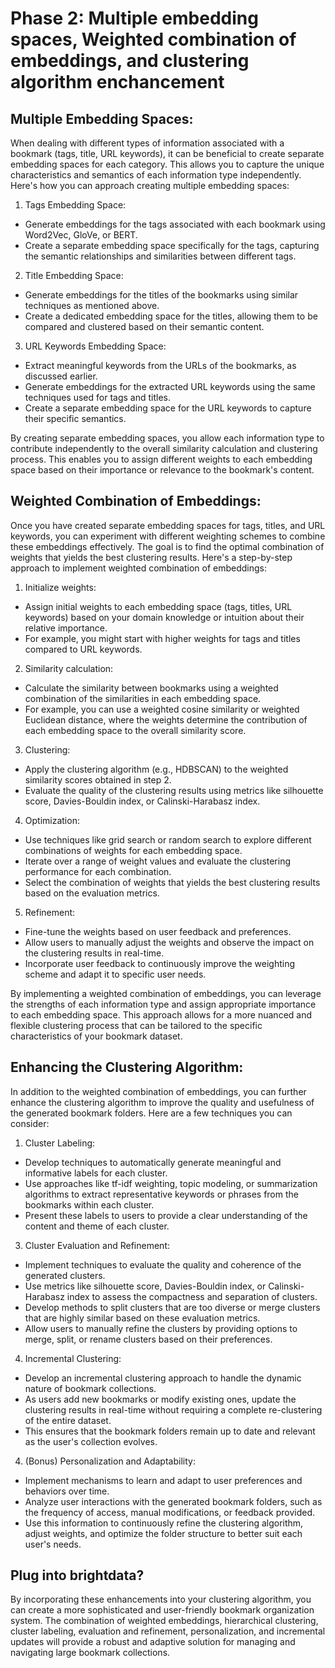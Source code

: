 # Phase 2: Multiple embedding spaces, Weighted combination of embeddings, and clustering algorithm enchancement

## Multiple Embedding Spaces:
When dealing with different types of information associated with a bookmark (tags, title, URL keywords), it can be beneficial to create separate embedding spaces for each category. This allows you to capture the unique characteristics and semantics of each information type independently.
Here's how you can approach creating multiple embedding spaces:

1. Tags Embedding Space:

- Generate embeddings for the tags associated with each bookmark using Word2Vec, GloVe, or BERT.
- Create a separate embedding space specifically for the tags, capturing the semantic relationships and similarities between different tags.


2. Title Embedding Space:

- Generate embeddings for the titles of the bookmarks using similar techniques as mentioned above.
- Create a dedicated embedding space for the titles, allowing them to be compared and clustered based on their semantic content.


3. URL Keywords Embedding Space:

- Extract meaningful keywords from the URLs of the bookmarks, as discussed earlier.
- Generate embeddings for the extracted URL keywords using the same techniques used for tags and titles.
- Create a separate embedding space for the URL keywords to capture their specific semantics.


By creating separate embedding spaces, you allow each information type to contribute independently to the overall similarity calculation and clustering process. This enables you to assign different weights to each embedding space based on their importance or relevance to the bookmark's content.

## Weighted Combination of Embeddings:
Once you have created separate embedding spaces for tags, titles, and URL keywords, you can experiment with different weighting schemes to combine these embeddings effectively. The goal is to find the optimal combination of weights that yields the best clustering results.
Here's a step-by-step approach to implement weighted combination of embeddings:

1. Initialize weights:

- Assign initial weights to each embedding space (tags, titles, URL keywords) based on your domain knowledge or intuition about their relative importance.
- For example, you might start with higher weights for tags and titles compared to URL keywords.


2. Similarity calculation:

- Calculate the similarity between bookmarks using a weighted combination of the similarities in each embedding space.
- For example, you can use a weighted cosine similarity or weighted Euclidean distance, where the weights determine the contribution of each embedding space to the overall similarity score.


3. Clustering:

- Apply the clustering algorithm (e.g., HDBSCAN) to the weighted similarity scores obtained in step 2.
- Evaluate the quality of the clustering results using metrics like silhouette score, Davies-Bouldin index, or Calinski-Harabasz index.


4. Optimization:

- Use techniques like grid search or random search to explore different combinations of weights for each embedding space.
- Iterate over a range of weight values and evaluate the clustering performance for each combination.
- Select the combination of weights that yields the best clustering results based on the evaluation metrics.


5. Refinement:

- Fine-tune the weights based on user feedback and preferences.
- Allow users to manually adjust the weights and observe the impact on the clustering results in real-time.
- Incorporate user feedback to continuously improve the weighting scheme and adapt it to specific user needs.

By implementing a weighted combination of embeddings, you can leverage the strengths of each information type and assign appropriate importance to each embedding space. This approach allows for a more nuanced and flexible clustering process that can be tailored to the specific characteristics of your bookmark dataset.


## Enhancing the Clustering Algorithm:
In addition to the weighted combination of embeddings, you can further enhance the clustering algorithm to improve the quality and usefulness of the generated bookmark folders. Here are a few techniques you can consider:


1. Cluster Labeling:

- Develop techniques to automatically generate meaningful and informative labels for each cluster.
- Use approaches like tf-idf weighting, topic modeling, or summarization algorithms to extract representative keywords or phrases from the bookmarks within each cluster.
- Present these labels to users to provide a clear understanding of the content and theme of each cluster.


3. Cluster Evaluation and Refinement:

- Implement techniques to evaluate the quality and coherence of the generated clusters.
- Use metrics like silhouette score, Davies-Bouldin index, or Calinski-Harabasz index to assess the compactness and separation of clusters.
- Develop methods to split clusters that are too diverse or merge clusters that are highly similar based on these evaluation metrics.
- Allow users to manually refine the clusters by providing options to merge, split, or rename clusters based on their preferences.

4. Incremental Clustering:

- Develop an incremental clustering approach to handle the dynamic nature of bookmark collections.
- As users add new bookmarks or modify existing ones, update the clustering results in real-time without requiring a complete re-clustering of the entire dataset.
- This ensures that the bookmark folders remain up to date and relevant as the user's collection evolves.

4. (Bonus) Personalization and Adaptability:

- Implement mechanisms to learn and adapt to user preferences and behaviors over time.
- Analyze user interactions with the generated bookmark folders, such as the frequency of access, manual modifications, or feedback provided.
- Use this information to continuously refine the clustering algorithm, adjust weights, and optimize the folder structure to better suit each user's needs.


## Plug into brightdata?


By incorporating these enhancements into your clustering algorithm, you can create a more sophisticated and user-friendly bookmark organization system. The combination of weighted embeddings, hierarchical clustering, cluster labeling, evaluation and refinement, personalization, and incremental updates will provide a robust and adaptive solution for managing and navigating large bookmark collections.